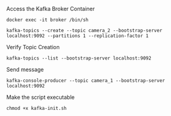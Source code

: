 Access the Kafka Broker Container
```
docker exec -it broker /bin/sh

```
```
kafka-topics --create --topic camera_2 --bootstrap-server localhost:9092 --partitions 1 --replication-factor 1
```

Verify Topic Creation

```
kafka-topics --list --bootstrap-server localhost:9092
```
Send message

```
kafka-console-producer --topic camera_1 --bootstrap-server localhost:9092

```

Make the script executable 
```
chmod +x kafka-init.sh

```